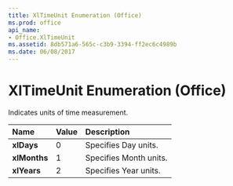 ```yaml
---
title: XlTimeUnit Enumeration (Office)
ms.prod: office
api_name:
- Office.XlTimeUnit
ms.assetid: 8db571a6-565c-c3b9-3394-ff2ec6c4989b
ms.date: 06/08/2017
---
```



# XlTimeUnit Enumeration (Office)

Indicates units of time measurement.



|Name|Value|Description|
|:-----|:-----|:-----|
|**xlDays**|0|Specifies Day units.|
|**xlMonths**|1|Specifies Month units.|
|**xlYears**|2|Specifies Year units.|

